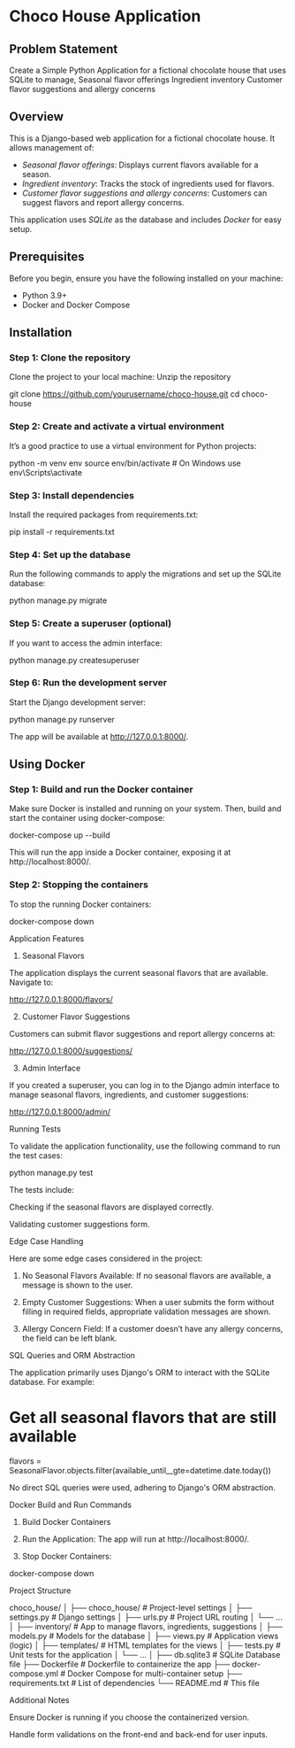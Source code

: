 # Choco House Application

## Problem Statement
Create a Simple Python Application for a fictional chocolate house that uses SQLite to manage,
Seasonal flavor offerings 
Ingredient inventory
Customer flavor suggestions and allergy concerns


## Overview
This is a Django-based web application for a fictional chocolate house. It allows management of:
- *Seasonal flavor offerings*: Displays current flavors available for a season.
- *Ingredient inventory*: Tracks the stock of ingredients used for flavors.
- *Customer flavor suggestions and allergy concerns*: Customers can suggest flavors and report allergy concerns.

This application uses *SQLite* as the database and includes *Docker* for easy setup.

## Prerequisites
Before you begin, ensure you have the following installed on your machine:
- Python 3.9+
- Docker and Docker Compose

## Installation

### Step 1: Clone the repository
Clone the project to your local machine:
 Unzip the repository

git clone https://github.com/yourusername/choco-house.git
cd choco-house

### Step 2: Create and activate a virtual environment

It’s a good practice to use a virtual environment for Python projects:

python -m venv env
source env/bin/activate  # On Windows use env\Scripts\activate

### Step 3: Install dependencies

Install the required packages from requirements.txt:

pip install -r requirements.txt

### Step 4: Set up the database

Run the following commands to apply the migrations and set up the SQLite database:

python manage.py migrate

### Step 5: Create a superuser (optional)

If you want to access the admin interface:

python manage.py createsuperuser

### Step 6: Run the development server

Start the Django development server:

python manage.py runserver

The app will be available at http://127.0.0.1:8000/.

## Using Docker

### Step 1: Build and run the Docker container

Make sure Docker is installed and running on your system. Then, build and start the container using docker-compose:

docker-compose up --build

This will run the app inside a Docker container, exposing it at http://localhost:8000/.

### Step 2: Stopping the containers

To stop the running Docker containers:

docker-compose down

Application Features

1. Seasonal Flavors

The application displays the current seasonal flavors that are available. Navigate to:

http://127.0.0.1:8000/flavors/

2. Customer Flavor Suggestions

Customers can submit flavor suggestions and report allergy concerns at:

http://127.0.0.1:8000/suggestions/

3. Admin Interface

If you created a superuser, you can log in to the Django admin interface to manage seasonal flavors, ingredients, and customer suggestions:

http://127.0.0.1:8000/admin/

Running Tests

To validate the application functionality, use the following command to run the test cases:

python manage.py test

The tests include:

Checking if the seasonal flavors are displayed correctly.

Validating customer suggestions form.


Edge Case Handling

Here are some edge cases considered in the project:

1. No Seasonal Flavors Available: If no seasonal flavors are available, a message is shown to the user.


2. Empty Customer Suggestions: When a user submits the form without filling in required fields, appropriate validation messages are shown.


3. Allergy Concern Field: If a customer doesn’t have any allergy concerns, the field can be left blank.



SQL Queries and ORM Abstraction

The application primarily uses Django's ORM to interact with the SQLite database. For example:

# Get all seasonal flavors that are still available
flavors = SeasonalFlavor.objects.filter(available_until__gte=datetime.date.today())

No direct SQL queries were used, adhering to Django's ORM abstraction.

Docker Build and Run Commands

1. Build Docker Containers


2. Run the Application: The app will run at http://localhost:8000/.


3. Stop Docker Containers:

docker-compose down



Project Structure

choco_house/
│
├── choco_house/               # Project-level settings
│   ├── settings.py            # Django settings
│   ├── urls.py                # Project URL routing
│   └── ...
│
├── inventory/                 # App to manage flavors, ingredients, suggestions
│   ├── models.py              # Models for the database
│   ├── views.py               # Application views (logic)
│   ├── templates/             # HTML templates for the views
│   ├── tests.py               # Unit tests for the application
│   └── ...
│
├── db.sqlite3                 # SQLite Database file
├── Dockerfile                 # Dockerfile to containerize the app
├── docker-compose.yml          # Docker Compose for multi-container setup
├── requirements.txt           # List of dependencies
└── README.md                  # This file

Additional Notes

Ensure Docker is running if you choose the containerized version.

Handle form validations on the front-end and back-end for user inputs.

